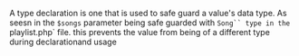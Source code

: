 A type declaration is one that is used to safe guard a value's data type. As seesn in the ``$songs`` parameter being safe guarded with `Song`` type in the `playlist.php` file. this prevents the value from being of a different type during declarationand usage

